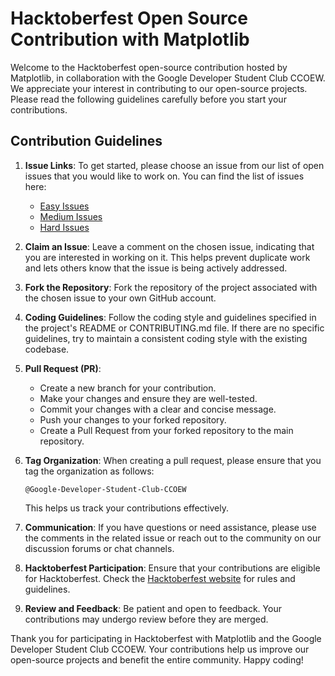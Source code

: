 # Hacktoberfest Open Source Contribution with Matplotlib

Welcome to the Hacktoberfest open-source contribution hosted by Matplotlib, in collaboration with the Google Developer Student Club CCOEW. We appreciate your interest in contributing to our open-source projects. Please read the following guidelines carefully before you start your contributions.

## Contribution Guidelines

1. **Issue Links**: To get started, please choose an issue from our list of open issues that you would like to work on. You can find the list of issues here:
   - [Easy Issues](https://github.com/matplotlib/matplotlib/issues?q=is%3Aopen+is%3Aissue+label%3A%22Difficulty%3A+Easy%22)
   - [Medium Issues](https://github.com/matplotlib/matplotlib/issues?q=is%3Aopen+is%3Aissue+label%3A%22Difficulty%3A+Medium%22)
   - [Hard Issues](https://github.com/matplotlib/matplotlib/issues?q=is%3Aopen+is%3Aissue+label%3A%22Difficulty%3A+Hard%22)

2. **Claim an Issue**: Leave a comment on the chosen issue, indicating that you are interested in working on it. This helps prevent duplicate work and lets others know that the issue is being actively addressed.

3. **Fork the Repository**: Fork the repository of the project associated with the chosen issue to your own GitHub account.

4. **Coding Guidelines**: Follow the coding style and guidelines specified in the project's README or CONTRIBUTING.md file. If there are no specific guidelines, try to maintain a consistent coding style with the existing codebase.

5. **Pull Request (PR)**:
   - Create a new branch for your contribution.
   - Make your changes and ensure they are well-tested.
   - Commit your changes with a clear and concise message.
   - Push your changes to your forked repository.
   - Create a Pull Request from your forked repository to the main repository.

6. **Tag Organization**: When creating a pull request, please ensure that you tag the organization as follows:
   ```
   @Google-Developer-Student-Club-CCOEW
   ```
   This helps us track your contributions effectively.

7. **Communication**: If you have questions or need assistance, please use the comments in the related issue or reach out to the community on our discussion forums or chat channels.

8. **Hacktoberfest Participation**: Ensure that your contributions are eligible for Hacktoberfest. Check the [Hacktoberfest website](https://hacktoberfest.digitalocean.com/) for rules and guidelines.

9. **Review and Feedback**: Be patient and open to feedback. Your contributions may undergo review before they are merged.

Thank you for participating in Hacktoberfest with Matplotlib and the Google Developer Student Club CCOEW. Your contributions help us improve our open-source projects and benefit the entire community. Happy coding!
